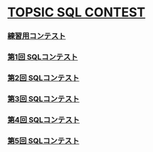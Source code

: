 # [TOPSIC SQL CONTEST](https://topsic-contest.jp/contests)

### [練習用コンテスト](https://topsic-contest.jp/contests/practice)

### [第1回 SQLコンテスト](https://topsic-contest.jp/contests/contest001)

### [第2回 SQLコンテスト](https://topsic-contest.jp/contests/contest002)

### [第3回 SQLコンテスト](https://topsic-contest.jp/contests/contest003)

### [第4回 SQLコンテスト](https://topsic-contest.jp/contests/contest004)

### [第5回 SQLコンテスト](https://topsic-contest.jp/contests/contest005)

### []()
